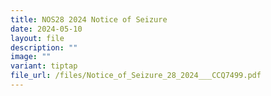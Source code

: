 ```yaml
---
title: NOS28 2024 Notice of Seizure
date: 2024-05-10
layout: file
description: ""
image: ""
variant: tiptap
file_url: /files/Notice_of_Seizure_28_2024___CCQ7499.pdf
---
```

